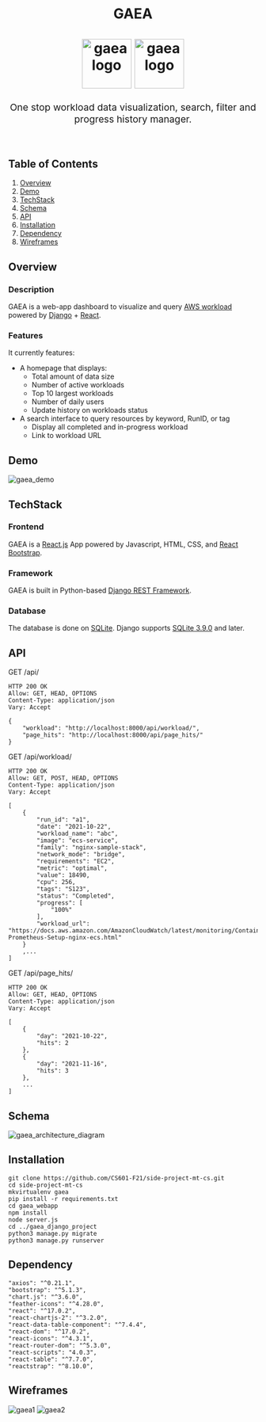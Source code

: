 <h1 align="center">
  GAEA
  <br>
  <br>
 <img src="https://user-images.githubusercontent.com/60201466/170534084-b9ece920-f5c6-465c-be1b-a34a8216cd19.svg" alt="gaea logo" title="gaea logo" width="100">

  <img src="https://user-images.githubusercontent.com/60201466/144827445-a2e0117c-ce0d-4764-af90-e09b689e181b.png" alt="gaea logo" title="gaea logo" width="100">
  <br>
</h1>
<p align="center" style="font-size: 1.2rem;">One stop workload data visualization, search, filter and progress history manager.</p>
<br>

## Table of Contents
1. [Overview](#Overview)
2. [Demo](#Demo)
3. [TechStack](#TechStack)
4. [Schema](#Schema)
5. [API](#API)
6. [Installation](#Installation)
7. [Dependency](#Dependency)
8. [Wireframes](#Wireframes)

## Overview
### Description
GAEA is a web-app dashboard to visualize and query [AWS workload](https://docs.aws.amazon.com/wellarchitected/latest/userguide/workloads.html) powered by [Django](https://www.djangoproject.com/) + [React](https://reactjs.org/).

### Features

It currently features:

- A homepage that displays:
    - Total amount of data size
    - Number of active workloads
    - Top 10 largest workloads
    - Number of daily users
    - Update history on workloads status
- A search interface to query resources by keyword, RunID, or tag
    - Display all completed and in-progress workload
    - Link to workload URL

## Demo
![gaea_demo](https://user-images.githubusercontent.com/60201466/144822821-18c3c8a9-991c-442e-bfa4-086c0b8dac32.gif)

## TechStack
### Frontend
GAEA is a [React.js](https://reactjs.org/) App powered by Javascript, HTML, CSS, and [React Bootstrap](https://react-bootstrap.github.io/).

### Framework
GAEA is built in Python-based [Django REST Framework](https://www.django-rest-framework.org/).

### Database
The database is done on [SQLite](https://docs.python.org/3/library/sqlite3.html#module-sqlite3). Django supports [SQLite 3.9.0](https://docs.djangoproject.com/en/3.2/ref/databases/#sqlite-notes) and later.

## API

GET /api/
```
HTTP 200 OK
Allow: GET, HEAD, OPTIONS
Content-Type: application/json
Vary: Accept

{
    "workload": "http://localhost:8000/api/workload/",
    "page_hits": "http://localhost:8000/api/page_hits/"
}
```

GET /api/workload/
```
HTTP 200 OK
Allow: GET, POST, HEAD, OPTIONS
Content-Type: application/json
Vary: Accept

[
    {
        "run_id": "a1",
        "date": "2021-10-22",
        "workload_name": "abc",
        "image": "ecs-service",
        "family": "nginx-sample-stack",
        "network_mode": "bridge",
        "requirements": "EC2",
        "metric": "optimal",
        "value": 18490,
        "cpu": 256,
        "tags": "S123",
        "status": "Completed",
        "progress": [
            "100%"
        ],
        "workload_url": "https://docs.aws.amazon.com/AmazonCloudWatch/latest/monitoring/ContainerInsights-Prometheus-Setup-nginx-ecs.html"
    }
    ,...
]
```

GET /api/page_hits/
```
HTTP 200 OK
Allow: GET, HEAD, OPTIONS
Content-Type: application/json
Vary: Accept

[
    {
        "day": "2021-10-22",
        "hits": 2
    },
    {
        "day": "2021-11-16",
        "hits": 3
    },
    ...
]
```
## Schema 

![gaea_architecture_diagram](https://user-images.githubusercontent.com/60201466/144817870-aa948fd1-bffc-43aa-b770-5320720a64bd.jpg)


## Installation

```
git clone https://github.com/CS601-F21/side-project-mt-cs.git
cd side-project-mt-cs
mkvirtualenv gaea
pip install -r requirements.txt
cd gaea_webapp
npm install
node server.js
cd ../gaea_django_project
python3 manage.py migrate
python3 manage.py runserver
```

## Dependency
```
"axios": "^0.21.1",
"bootstrap": "^5.1.3",
"chart.js": "^3.6.0",
"feather-icons": "^4.28.0",
"react": "^17.0.2",
"react-chartjs-2": "^3.2.0",
"react-data-table-component": "^7.4.4",
"react-dom": "^17.0.2",
"react-icons": "^4.3.1",
"react-router-dom": "^5.3.0",
"react-scripts": "4.0.3",
"react-table": "^7.7.0",
"reactstrap": "^8.10.0",
```

## Wireframes
![gaea1](https://user-images.githubusercontent.com/60201466/138014716-9162be01-db68-4349-b246-8f4160425d88.jpg)
![gaea2](https://user-images.githubusercontent.com/60201466/138014722-b793f975-f480-40b4-98ba-bfdd7b563e43.jpg)
